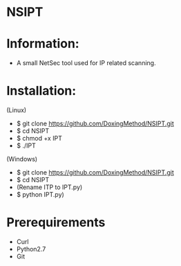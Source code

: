 # NSIPT
# Information:
- A small NetSec tool used for IP related scanning.



# Installation:
(Linux)
- $ git clone https://github.com/DoxingMethod/NSIPT.git
- $ cd NSIPT
- $ chmod +x IPT
- $ ./IPT

(Windows)
- $ git clone https://github.com/DoxingMethod/NSIPT.git
- $ cd NSIPT
- (Rename ITP to IPT.py)
- $ python IPT.py)

# Prerequirements
- Curl
- Python2.7
- Git

